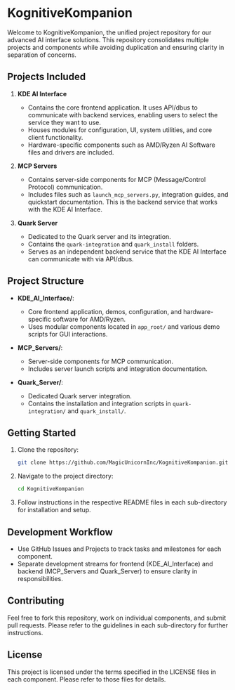 # KognitiveKompanion

Welcome to KognitiveKompanion, the unified project repository for our advanced AI interface solutions. This repository consolidates multiple projects and components while avoiding duplication and ensuring clarity in separation of concerns.

## Projects Included

1. **KDE AI Interface**
   - Contains the core frontend application. It uses API/dbus to communicate with backend services, enabling users to select the service they want to use.
   - Houses modules for configuration, UI, system utilities, and core client functionality.
   - Hardware-specific components such as AMD/Ryzen AI Software files and drivers are included.

2. **MCP Servers**
   - Contains server-side components for MCP (Message/Control Protocol) communication.
   - Includes files such as `launch_mcp_servers.py`, integration guides, and quickstart documentation. This is the backend service that works with the KDE AI Interface.

3. **Quark Server**
   - Dedicated to the Quark server and its integration.
   - Contains the `quark-integration` and `quark_install` folders.
   - Serves as an independent backend service that the KDE AI Interface can communicate with via API/dbus.

## Project Structure

- **KDE_AI_Interface/**: 
   - Core frontend application, demos, configuration, and hardware-specific software for AMD/Ryzen.
   - Uses modular components located in `app_root/` and various demo scripts for GUI interactions.

- **MCP_Servers/**:
   - Server-side components for MCP communication.
   - Includes server launch scripts and integration documentation.

- **Quark_Server/**:
   - Dedicated Quark server integration.
   - Contains the installation and integration scripts in `quark-integration/` and `quark_install/`.

## Getting Started

1. Clone the repository:
   ```bash
   git clone https://github.com/MagicUnicornInc/KognitiveKompanion.git
   ```

2. Navigate to the project directory:
   ```bash
   cd KognitiveKompanion
   ```

3. Follow instructions in the respective README files in each sub-directory for installation and setup.

## Development Workflow

- Use GitHub Issues and Projects to track tasks and milestones for each component.
- Separate development streams for frontend (KDE_AI_Interface) and backend (MCP_Servers and Quark_Server) to ensure clarity in responsibilities.

## Contributing

Feel free to fork this repository, work on individual components, and submit pull requests. Please refer to the guidelines in each sub-directory for further instructions.

## License

This project is licensed under the terms specified in the LICENSE files in each component. Please refer to those files for details.

